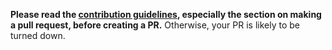 **Please read the [contribution guidelines](https://scribe.readthedocs.io/en/latest/contributing.html), especially the section on making a pull request, before creating a PR.** Otherwise, your PR is likely to be turned down.
